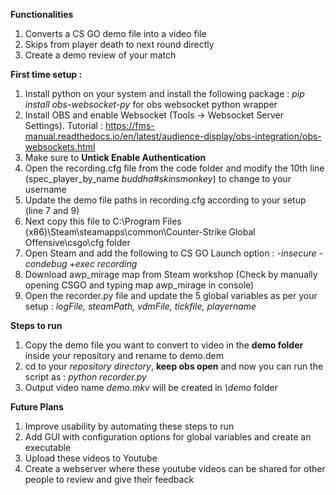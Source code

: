 **Functionalities**
  1. Converts a CS GO demo file into a video file
  2. Skips from player death to next round directly
  3. Create a demo review of your match

**First time setup :**
  1. Install python on your system and install the following package : <i>pip install obs-websocket-py</i> for obs websocket python wrapper
  2. Install OBS and enable Websocket (Tools -> Websocket Server Settings). Tutorial : https://fms-manual.readthedocs.io/en/latest/audience-display/obs-integration/obs-websockets.html
  3. Make sure to <b>Untick Enable Authentication</b>
  4. Open the recording.cfg file from the code folder and modify the 10th line (spec_player_by_name _buddha#skinsmonkey_) to change to your username
  5. Update the demo file paths in recording.cfg according to your setup (line 7 and 9)
  6. Next copy this file to C:\Program Files (x86)\Steam\steamapps\common\Counter-Strike Global Offensive\csgo\cfg folder
  7. Open Steam and add the following to CS GO Launch option : _-insecure -condebug +exec recording_
  8. Download awp_mirage map from Steam workshop (Check by manually opening CSGO and typing map awp_mirage in console)
  9. Open the recorder.py file and update the 5 global variables as per your setup : _logFile, steamPath, vdmFile, tickfile, playername_

**Steps to run**
  1. Copy the demo file you want to convert to video in the **demo folder** inside your repository and rename to demo.dem
  2. cd to your _repository directory_, **keep obs open** and now you can run the script as : _python recorder.py_
  3. Output video name _demo.mkv_ will be created in  _<repository directory>\\demo_ folder 

 

**Future Plans**
  1. Improve usability by automating these steps to run
  2. Add GUI with configuration options for global variables and create an executable
  3. Upload these videos to Youtube
  4. Create a webserver where these youtube videos can be shared for other people to review and give their feedback
